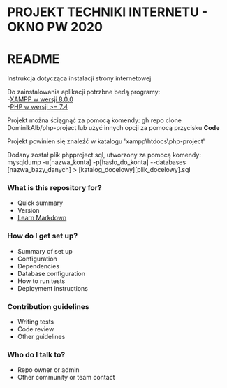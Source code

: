 # PROJEKT TECHNIKI INTERNETU - OKNO PW 2020

# README #

Instrukcja dotycząca instalacji strony internetowej

Do zainstalowania aplikacji potrzbne bedą programy: </br>
-[XAMPP w wersji 8.0.0](https://www.apachefriends.org/pl/download.html) </br>
-[PHP w wersji >= 7.4](https://www.php.net/downloads.php)

Projekt można ściągnąć za pomocą komendy: gh repo clone DominikAlb/php-project
lub użyć innych opcji za pomocą przycisku <b>Code</b>

Projekt powinien się znaleźć w katalogu 'xampp\htdocs\php-project'

Dodany został plik phpproject.sql, utworzony za pomocą komendy:
mysqldump -u[nazwa_konta] -p[hasło_do_konta] --databases [nazwa_bazy_danych] > [katalog_docelowy][plik_docelowy].sql

### What is this repository for? ###

* Quick summary
* Version
* [Learn Markdown](https://bitbucket.org/tutorials/markdowndemo)

### How do I get set up? ###

* Summary of set up
* Configuration
* Dependencies
* Database configuration
* How to run tests
* Deployment instructions

### Contribution guidelines ###

* Writing tests
* Code review
* Other guidelines

### Who do I talk to? ###

* Repo owner or admin
* Other community or team contact
